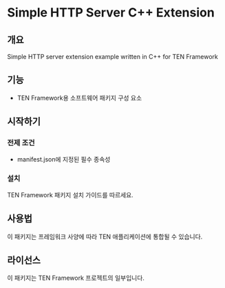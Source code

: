 # Simple HTTP Server C++ Extension

## 개요

Simple HTTP server extension example written in C++ for TEN Framework

## 기능

- TEN Framework용 소프트웨어 패키지 구성 요소


## 시작하기

### 전제 조건

- manifest.json에 지정된 필수 종속성

### 설치

TEN Framework 패키지 설치 가이드를 따르세요.

## 사용법

이 패키지는 프레임워크 사양에 따라 TEN 애플리케이션에 통합될 수 있습니다.

## 라이선스

이 패키지는 TEN Framework 프로젝트의 일부입니다.
